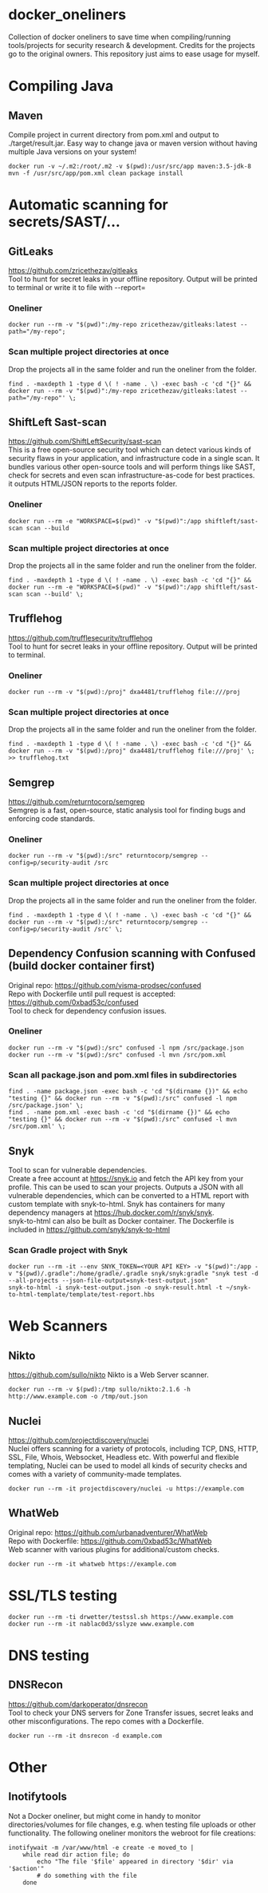 # docker_oneliners
Collection of docker oneliners to save time when compiling/running tools/projects for security research &amp; development. Credits for the projects go to the original owners. This repository just aims to ease usage for myself.

# Compiling Java
## Maven
Compile project in current directory from pom.xml and output to ./target/result.jar. Easy way to change java or maven version without having multiple Java versions on your system!
```
docker run -v ~/.m2:/root/.m2 -v $(pwd):/usr/src/app maven:3.5-jdk-8 mvn -f /usr/src/app/pom.xml clean package install
```


# Automatic scanning for secrets/SAST/...
## GitLeaks
https://github.com/zricethezav/gitleaks
<br/>
Tool to hunt for secret leaks in your offline repository. Output will be printed to terminal or write it to file with --report=

### Oneliner
```
docker run --rm -v "$(pwd)":/my-repo zricethezav/gitleaks:latest --path="/my-repo";
```

### Scan multiple project directories at once
Drop the projects all in the same folder and run the oneliner from the folder.
```
find . -maxdepth 1 -type d \( ! -name . \) -exec bash -c 'cd "{}" && docker run --rm -v "$(pwd)":/my-repo zricethezav/gitleaks:latest --path="/my-repo"' \;
```

## ShiftLeft Sast-scan
https://github.com/ShiftLeftSecurity/sast-scan
<br/>
This is a free open-source security tool which can detect various kinds of security flaws in your application, and infrastructure code in a single scan. It bundles various other open-source tools and will perform things like SAST, check for secrets and even scan infrastructure-as-code for best practices. it outputs HTML/JSON reports to the reports folder.

### Oneliner
```
docker run --rm -e "WORKSPACE=$(pwd)" -v "$(pwd)":/app shiftleft/sast-scan scan --build
```

### Scan multiple project directories at once
Drop the projects all in the same folder and run the oneliner from the folder.
```
find . -maxdepth 1 -type d \( ! -name . \) -exec bash -c 'cd "{}" && docker run --rm -e "WORKSPACE=$(pwd)" -v "$(pwd)":/app shiftleft/sast-scan scan --build' \;
```

## Trufflehog
https://github.com/trufflesecurity/trufflehog
<br/>
Tool to hunt for secret leaks in your offline repository. Output will be printed to terminal.

### Oneliner
```
docker run --rm -v "$(pwd):/proj" dxa4481/trufflehog file:///proj
```

### Scan multiple project directories at once
Drop the projects all in the same folder and run the oneliner from the folder.
```
find . -maxdepth 1 -type d \( ! -name . \) -exec bash -c 'cd "{}" && docker run --rm -v "$(pwd):/proj" dxa4481/trufflehog file:///proj' \; >> trufflehog.txt
```

## Semgrep
https://github.com/returntocorp/semgrep
<br/>
Semgrep is a fast, open-source, static analysis tool for finding bugs and enforcing code standards.

### Oneliner
```
docker run --rm -v "$(pwd):/src" returntocorp/semgrep --config=p/security-audit /src
```

### Scan multiple project directories at once
Drop the projects all in the same folder and run the oneliner from the folder.
```
find . -maxdepth 1 -type d \( ! -name . \) -exec bash -c 'cd "{}" && docker run --rm -v "$(pwd):/src" returntocorp/semgrep --config=p/security-audit /src' \;
```

## Dependency Confusion scanning with Confused (build docker container first)
Original repo: https://github.com/visma-prodsec/confused
<br/>
Repo with Dockerfile until pull request is accepted: https://github.com/0xbad53c/confused
<br/>
Tool to check for dependency confusion issues.

### Oneliner
```
docker run --rm -v "$(pwd):/src" confused -l npm /src/package.json
docker run --rm -v "$(pwd):/src" confused -l mvn /src/pom.xml
```

### Scan all package.json and pom.xml files in subdirectories
```
find . -name package.json -exec bash -c 'cd "$(dirname {})" && echo "testing {}" && docker run --rm -v "$(pwd):/src" confused -l npm /src/package.json' \;
find . -name pom.xml -exec bash -c 'cd "$(dirname {})" && echo "testing {}" && docker run --rm -v "$(pwd):/src" confused -l mvn /src/pom.xml' \;
```

## Snyk
Tool to scan for vulnerable dependencies.
<br/>
Create a free account at https://snyk.io and fetch the API key from your profile. This can be used to scan your projects. Outputs a JSON with all vulnerable dependencies, which can be converted to a HTML report with custom template with snyk-to-html. Snyk has containers for many dependency managers at https://hub.docker.com/r/snyk/snyk.
<br/>
snyk-to-html can also be built as Docker container. The Dockerfile is included in https://github.com/snyk/snyk-to-html

### Scan Gradle project with Snyk
```
docker run --rm -it --env SNYK_TOKEN=<YOUR API KEY> -v "$(pwd)":/app -v "$(pwd)/.gradle":/home/gradle/.gradle snyk/snyk:gradle "snyk test -d --all-projects --json-file-output=snyk-test-output.json"
snyk-to-html -i snyk-test-output.json -o snyk-result.html -t ~/snyk-to-html-template/template/test-report.hbs
```

# Web Scanners
## Nikto
https://github.com/sullo/nikto
Nikto is a Web Server scanner.
```
docker run --rm -v $(pwd):/tmp sullo/nikto:2.1.6 -h http://www.example.com -o /tmp/out.json
```

## Nuclei
https://github.com/projectdiscovery/nuclei
<br/>
Nuclei offers scanning for a variety of protocols, including TCP, DNS, HTTP, SSL, File, Whois, Websocket, Headless etc. With powerful and flexible templating, Nuclei can be used to model all kinds of security checks and comes with a variety of community-made templates.
```
docker run --rm -it projectdiscovery/nuclei -u https://example.com
```

## WhatWeb
Original repo: https://github.com/urbanadventurer/WhatWeb
<br/>
Repo with Dockerfile: https://github.com/0xbad53c/WhatWeb
<br/>
Web scanner with various plugins for additional/custom checks.
```
docker run --rm -it whatweb https://example.com
```

# SSL/TLS testing
```
docker run --rm -ti drwetter/testssl.sh https://www.example.com
docker run --rm -it nablac0d3/sslyze www.example.com
```

# DNS testing
## DNSRecon
https://github.com/darkoperator/dnsrecon
<br/>
Tool to check your DNS servers for Zone Transfer issues, secret leaks and other misconfigurations. The repo comes with a Dockerfile.

```
docker run --rm -it dnsrecon -d example.com
```


# Other
## Inotifytools
Not a Docker oneliner, but might come in handy to monitor directories/volumes for file changes, e.g. when testing file uploads or other functionality. The following oneliner monitors the webroot for file creations:
```
inotifywait -m /var/www/html -e create -e moved_to |
    while read dir action file; do
        echo "The file '$file' appeared in directory '$dir' via '$action'"
        # do something with the file
    done
```
